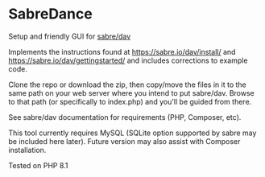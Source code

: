 # SabreDance
Setup and friendly GUI for [sabre/dav](https://github.com/sabre-io/dav)

Implements the instructions found at https://sabre.io/dav/install/ and https://sabre.io/dav/gettingstarted/ and includes corrections to example code. 

Clone the repo or download the zip, then copy/move the files in it to the same path on your web server where you intend to put sabre/dav. Browse to that path (or specifically to index.php) and you'll be guided from there.

See sabre/dav documentation for requirements (PHP, Composer, etc).

This tool currently requires MySQL (SQLite option supported by sabre may be included here later). Future version may also assist with Composer installation.

Tested on PHP 8.1
